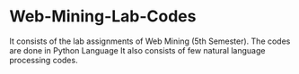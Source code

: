 # Web-Mining-Lab-Codes
It consists of the lab assignments of Web Mining (5th Semester). The codes are done in Python Language
It also consists of few natural language processing codes.
